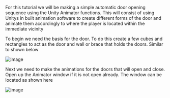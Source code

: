 For this tutorial we will be making a simple automatic door opening sequence using the Unity Animator functions. This will consist of using Unitys in built animation software to create different forms of the door and animate them accordingly to where the player is located within the immediate vicinity

To begin we need the basis for the door. To do this create a few cubes and rectangles to act as the door and wall or brace that holds the doors. Similar to shown below 

![image](https://github.com/user-attachments/assets/9b2e8000-36cb-4d84-9da8-aafcbb7dd822)

Next we need to make the animations for the doors that will open and close. Open up the Animator window if it is not open already. The window can be located as shown here 

![image](https://github.com/user-attachments/assets/1df5caba-d772-4dd1-b7a4-eb5c20271fcd)

